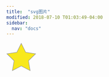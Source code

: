 ```yaml
---
title:  "svg图片"
modified: 2018-07-10 T01:03:49-04:00
sidebar:
  nav: "docs"
---
```


<html>
	<head>
		<meta charset="{CHARSET}">
		<style>
		.scale {
	    width: 80px;
        height: 80px;
		transition: all 0.1S;
	}
	.scale:hover {
	  transform: scale(1.5); 
	}
	.skew:hover{
	  transform:skew(10deg,12deg);
	}
  		</style>
	</head>
	<body>
		<div class="scale">
		<div class="skew">
			<?xml version="1.0" encoding="UTF-8" standalone="no"?>
<svg width="300px" height="300px" viewBox="0 0 198 188" version="1.5" xmlns="http://www.w3.org/2000/svg" xmlns:xlink="http://www.w3.org/1999/xlink" xmlns:sketch="http://www.bohemiancoding.com/sketch/ns">
    <!-- Generator: Sketch 3.2.2 (9983) - http://www.bohemiancoding.com/sketch -->
    <title>starstar</title>
    <desc>Created with Sketch.</desc>
    <defs></defs>
    <g id="Page-1" stroke="none" stroke-width="1" fill="none" fill-rule="evenodd" sketch:type="MSPage">
        <polygon id="starstar" stroke="#979797" stroke-width="3" fill="#F8E81C" sketch:type="MSShapeGroup" points="99 154 40.2214748 184.901699 51.4471742 119.45085 3.89434837 73.0983006 69.6107374 63.5491503 99 4 128.389263 63.5491503 194.105652 73.0983006 146.552826 119.45085 157.778525 184.901699 "></polygon>
    </g>
</svg>
		</div>
		</div>
	</body>
</html>
<br>
<br>
<br>
<br>
<br>
<br>